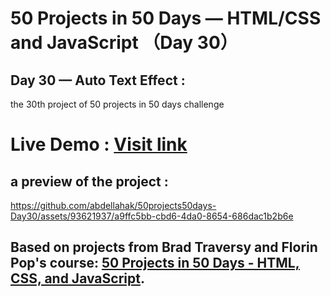 # 50 Projects in 50 Days — HTML/CSS and JavaScript （Day 30）

## Day 30 — Auto Text Effect :

the 30th project of 50 projects in 50 days challenge

# Live Demo : <a href="https://abdellahak.github.io/50projects50days-Day30/">Visit link</a>

## a preview of the project :

https://github.com/abdellahak/50projects50days-Day30/assets/93621937/a9ffc5bb-cbd6-4da0-8654-686dac1b2b6e

## Based on projects from Brad Traversy and Florin Pop's course: <a href="https://50projects50days.com">50 Projects in 50 Days - HTML, CSS, and JavaScript</a>.

